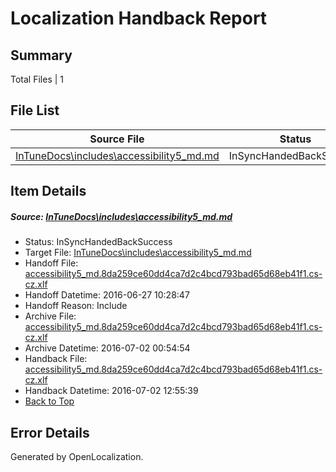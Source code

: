 # <a name='report-top'></a> Localization Handback Report

## Summary
 Total Files | 1

## File List
 Source File | Status | Details 
 ----------- | ------ | ------- 
 [InTuneDocs\includes\accessibility5_md.md](https://github.com/Microsoft/IntuneDocs-pr/blob/56ab8c21f7da490c3bf0d541c7026e2ed84926dd/InTuneDocs/includes/accessibility5_md.md) | InSyncHandedBackSuccess | [Details](#f410f8314e8f5c884080b71f6146cedb4eadfb56579)

## Item Details
##### <a name='f410f8314e8f5c884080b71f6146cedb4eadfb56579'></a> Source: [InTuneDocs\includes\accessibility5_md.md](https://github.com/Microsoft/IntuneDocs-pr/blob/56ab8c21f7da490c3bf0d541c7026e2ed84926dd/InTuneDocs/includes/accessibility5_md.md)
* Status: InSyncHandedBackSuccess
* Target File: [InTuneDocs\includes\accessibility5_md.md](https://github.com/Microsoft/IntuneDocs-pr.cs-cz/blob/574d4208944bfedda8c6f05bcf79f810d1ec5342/InTuneDocs/includes/accessibility5_md.md)
* Handoff File: [accessibility5_md.8da259ce60dd4ca7d2c4bcd793bad65d68eb41f1.cs-cz.xlf](https://github.com/Microsoft/EM.handoff/blob/3774776b6d8c533d70c375a1042dac80efce57f3/ol-handoff/Microsoft/IntuneDocs-pr.cs-cz/master/accessibility5_md.8da259ce60dd4ca7d2c4bcd793bad65d68eb41f1.cs-cz.xlf)
* Handoff Datetime: 2016-06-27 10:28:47
* Handoff Reason: Include
* Archive File: [accessibility5_md.8da259ce60dd4ca7d2c4bcd793bad65d68eb41f1.cs-cz.xlf](https://github.com/Microsoft/EM.handoff/blob/263e8608869fe91246c5434e4dd1aeb051f8b7c5/ol-handoff/Microsoft/IntuneDocs-pr.cs-cz/master/archive/accessibility5_md.8da259ce60dd4ca7d2c4bcd793bad65d68eb41f1.cs-cz.xlf)
* Archive Datetime: 2016-07-02 00:54:54
* Handback File: [accessibility5_md.8da259ce60dd4ca7d2c4bcd793bad65d68eb41f1.cs-cz.xlf](https://github.com/Microsoft/EM.handback/blob/a2bf497aa343d4fee31fd4de1e5d3fa0502b3ffb/ol-handback/Microsoft/IntuneDocs-pr.cs-cz/master/accessibility5_md.8da259ce60dd4ca7d2c4bcd793bad65d68eb41f1.cs-cz.xlf)
* Handback Datetime: 2016-07-02 12:55:39
* [Back to Top](#report-top)


## Error Details

Generated by OpenLocalization.
